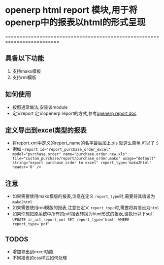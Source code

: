 # openerp html report 模块,用于将openerp中的报表以html的形式呈现
=========================================================================
## 具备以下功能
1. 支持mako模板
2. 支持rml模版

## 如何使用
- 按照通常做法,安装该module
- 定义report
定义openerp report的方式,参考[openerp report doc](https://doc.openerp.com/6.1/developer/05_reports/)

## 定义导出到excel类型的报表
- 将report.xml中定义的report_name的名字最后加上.xls 就这么简单,可以了 :)
- 例如
`
      <report id="report_purchase_order_excel" model="purchase.order"
        name="purchase.order.new.xls" file="custom_purchase/report/purchase_order.mako"
        usage="default" string="export purchase order to excel" report_type='mako2html' header='0' />
 `

## **注意**
- 如果需要使用mako模版的报表,注意在定义 `report_type`时,需要将其值设为`mako2html`
- 如果需要使用rml模版的报表,注意在定义 `report_type`时,需要将其值设为`html`
- 如果你想把原系统中所有的pdf报表转换为html形式的报表,请执行以下sql：
`UPDATE ir_act_report_xml SET report_type='html' WHERE report_type='pdf'`

## TODOS
- 增加导出到excel功能
- 不同报表的css样式如何处理
